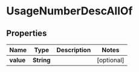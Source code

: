 

# UsageNumberDescAllOf


## Properties

| Name | Type | Description | Notes |
|------------ | ------------- | ------------- | -------------|
|**value** | **String** |  |  [optional] |



